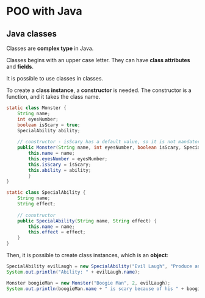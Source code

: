 # POO with Java

## Java classes

Classes are **complex type** in Java.


Classes begins with an upper case letter. They can have **class attributes** and **fields**.

It is possible to use classes in classes.

To create a **class instance**, a **constructor** is needed. The constructor is a function, and it takes the
class name.

```java
static class Monster {
    String name;
    int eyesNumber;
    boolean isScary = true;
    SpecialAbility ability;
    
    // constructor - isScary has a default value, so it is not mandatory in the constructor
    public Monster(String name, int eyesNumber, boolean isScary, SpecialAbility ability) {
        this.name = name;
        this.eyesNumber = eyesNumber;
        this.isScary = isScary;
        this.ability = ability;
        }
}

static class SpecialAbility {
    String name;
    String effect;
    
    // constructor
    public SpecialAbility(String name, String effect) {
        this.name = name;
        this.effect = effect;
    }
}
```

Then, it is possible to create class instances, which is an **object**:

```java
SpecialAbility evilLaugh = new SpecialAbility("Evil Laugh", "Produce an Evil laugh");
System.out.println("Ability: " + evilLaugh.name);

Monster boogieMan = new Monster("Boogie Man", 2, evilLaugh);
System.out.println(boogieMan.name + " is scary because of his " + boogieMan.ability.name);
```

